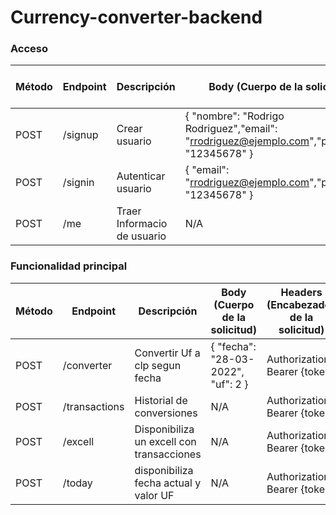 # Currency-converter-backend

### Acceso

| Método | Endpoint       | Descripción                               | Body (Cuerpo de la solicitud)                                                                                                                                             | Headers (Encabezados de la solicitud)                         |
|--------|----------------|-------------------------------------------|---------------------------------------------------------------------------------------------------------------------------------------------------------------------------|---------------------------------------------------------------|
| POST   | /signup        | Crear usuario                             | { "nombre": "Rodrigo Rodriguez","email": "rrodriguez@ejemplo.com","password": "12345678" }                                                                                | Content-Type: application/json                                |
| POST   | /signin        | Autenticar usuario                        | { "email": "rrodriguez@ejemplo.com","password": "12345678" }                                                                                                              | Content-Type: application/json                                |
| POST   | /me            | Traer Informacio de usuario               | N/A                                                                                                                                                                       | Authorization: Bearer {token}                                 |

### Funcionalidad principal

| Método | Endpoint       | Descripción                               | Body (Cuerpo de la solicitud)                                                                                                                                              | Headers (Encabezados de la solicitud)                         |
|--------|----------------|-------------------------------------------|----------------------------------------------------------------------------------------------------------------------------------------------------------------------------|---------------------------------------------------------------|
| POST   | /converter     | Convertir Uf a clp segun fecha            | { "fecha": "28-03-2022", "uf": 2 }                                                                                                                                         | Authorization: Bearer {token}                                 |
| POST   | /transactions  | Historial de conversiones                 | N/A                                                                                                                                                                        | Authorization: Bearer {token}                                 |                           |
| POST   | /excell        | Disponibiliza un excell con transacciones | N/A                                                                                                                                                                        | Authorization: Bearer {token}                                 |
| POST   | /today         | disponibiliza fecha actual y valor UF     | N/A                                                                                                                                                                        | Authorization: Bearer {token}                                 |
